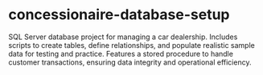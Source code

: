# concessionaire-database-setup
​SQL Server database project for managing a car dealership. Includes scripts to create tables, define relationships, and populate realistic sample data for testing and practice. Features a stored procedure to handle customer transactions, ensuring data integrity and operational efficiency.​
